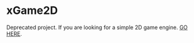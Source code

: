 # xGame2D
Deprecated project.
If you are looking for a simple 2D game engine. [GO HERE](https://github.com/leafnsand/only2d).